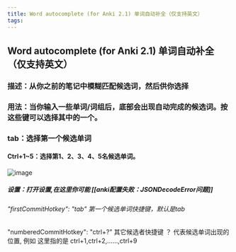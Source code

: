```yaml
---
title: Word autocomplete (for Anki 2.1) 单词自动补全（仅支持英文）
tags:
---
```


## Word autocomplete (for Anki 2.1) 单词自动补全（仅支持英文）
### 描述：从你之前的笔记中模糊匹配候选词，然后供你选择
### 用法：当你输入一些单词/词组后，底部会出现自动完成的候选词。按这些键可以选择其中的一个。
### tab：选择第一个候选单词
#### Ctrl+1~5：选择第1、2、3、4、5名候选单词。
 ![image](http://tuchuang.lifeupnote.com/blog/20200814/uB1iLmbBdcR7.gif)
##### 设置：打开设置,在这里你可能 [[anki配置失败：JSONDecodeError问题]]
###### "firstCommitHotkey": "tab" 第一个候选单词快捷键，默认是tab
"numberedCommitHotkey": "ctrl+?" 其它候选者快捷键 ？ 代表候选单词出现的位置, 例如 这里指的是 ctrl+1,ctrl+2,......,ctrl+9
